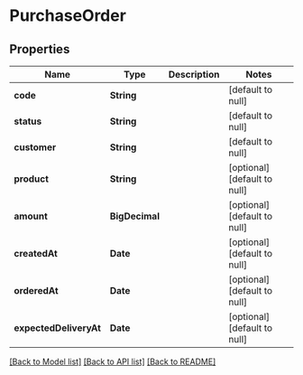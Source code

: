 # PurchaseOrder
## Properties

| Name | Type | Description | Notes |
|------------ | ------------- | ------------- | -------------|
| **code** | **String** |  | [default to null] |
| **status** | **String** |  | [default to null] |
| **customer** | **String** |  | [default to null] |
| **product** | **String** |  | [optional] [default to null] |
| **amount** | **BigDecimal** |  | [optional] [default to null] |
| **createdAt** | **Date** |  | [optional] [default to null] |
| **orderedAt** | **Date** |  | [optional] [default to null] |
| **expectedDeliveryAt** | **Date** |  | [optional] [default to null] |

[[Back to Model list]](../README.md#documentation-for-models) [[Back to API list]](../README.md#documentation-for-api-endpoints) [[Back to README]](../README.md)


